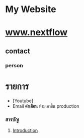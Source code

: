 # My Website
# www.nextflow
## contact
### person
# รายการ
- [Youtube]
- Email
**คำเตือน** ห้ามเอาขึ้น production
### สารบัญ
1. [Introduction](PAGE1.md)
